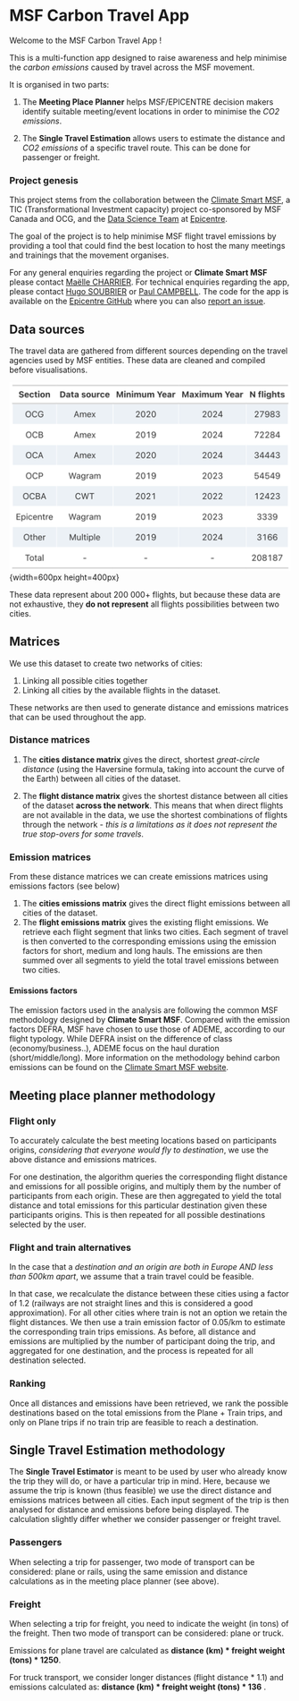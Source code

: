 # MSF Carbon Travel App

Welcome to the MSF Carbon Travel App !

This is a multi-function app designed to raise awareness and help minimise the *carbon emissions* caused by travel across the MSF movement.

It is organised in two parts:

1.  The **Meeting Place Planner** helps MSF/EPICENTRE decision makers identify suitable meeting/event locations in order to minimise the *CO2 emissions*.

2.  The **Single Travel Estimation** allows users to estimate the distance and *CO2 emissions* of a specific travel route. This can be done for passenger or freight.

### Project genesis

This project stems from the collaboration between the [Climate Smart MSF](https://msfintl.sharepoint.com/:u:/r/sites/ClimateSmartMSF/SitePages/Main-Page.aspx?csf=1&web=1&e=8t2nc5), a TIC (Transformational Investment capacity) project co-sponsored by MSF Canada and OCG, and the [Data Science Team](https://epicentre-msf.github.io/gallery/) at [Epicentre](https://epicentre.msf.org/).

The goal of the project is to help minimise MSF flight travel emissions by providing a tool that could find the best location to host the many meetings and trainings that the movement organises.

For any general enquiries regarding the project or **Climate Smart MSF** please contact [Maëlle CHARRIER](mailto:Maelle.CHARRIER@geneva.msf.org). For technical enquiries regarding the app, please contact [Hugo SOUBRIER](mailto:hugo.soubrier@epicentre.msf.org) or [Paul CAMPBELL](mailto:paul.campbell@epicentre.msf.org). The code for the app is available on the [Epicentre GitHub](https://github.com/epicentre-msf/carbon-travel-app) where you can also [report an issue](https://github.com/epicentre-msf/carbon-travel-app/issues).

## Data sources

The travel data are gathered from different sources depending on the travel agencies used by MSF entities. These data are cleaned and compiled before visualisations.

![Flight Data source](www/source-tab.png){width=600px height=400px}

These data represent about 200 000+ flights, but because these data are not exhaustive, they **do not represent** all flights possibilities between two cities.

## Matrices

We use this dataset to create two networks of cities:

1.  Linking all possible cities together
2.  Linking all cities by the available flights in the dataset.

These networks are then used to generate distance and emissions matrices that can be used throughout the app.

### Distance matrices

1.  The **cities distance matrix** gives the direct, shortest *great-circle distance* (using the Haversine formula, taking into account the curve of the Earth) between all cities of the dataset.

2.  The **flight distance matrix** gives the shortest distance between all cities of the dataset **across the network**. This means that when direct flights are not available in the data, we use the shortest combinations of flights through the network - *this is a limitations as it does not represent the true stop-overs for some travels*.

### Emission matrices

From these distance matrices we can create emissions matrices using emissions factors (see below)

1.  The **cities emissions matrix** gives the direct flight emissions between all cities of the dataset.
2.  The **flight emissions matrix** gives the existing flight emissions. We retrieve each flight segment that links two cities. Each segment of travel is then converted to the corresponding emissions using the emission factors for short, medium and long hauls. The emissions are then summed over all segments to yield the total travel emissions between two cities.

#### Emissions factors

The emission factors used in the analysis are following the common MSF methodology designed by **Climate Smart MSF**. Compared with the emission factors DEFRA, MSF have chosen to use those of ADEME, according to our flight typology. While DEFRA insist on the difference of class (economy/business..), ADEME focus on the haul duration (short/middle/long). More information on the methodology behind carbon emissions can be found on the [Climate Smart MSF website](https://msfintl.sharepoint.com/:u:/r/sites/ClimateSmartMSF/SitePages/Main-Page.aspx?csf=1&web=1&e=8t2nc5).

## Meeting place planner methodology

### Flight only

To accurately calculate the best meeting locations based on participants origins, *considering that everyone would fly to destination*, we use the above distance and emissions matrices.

For one destination, the algorithm queries the corresponding flight distance and emissions for all possible origins, and multiply them by the number of participants from each origin. These are then aggregated to yield the total distance and total emissions for this particular destination given these participants origins. This is then repeated for all possible destinations selected by the user.

### Flight and train alternatives

In the case that a *destination and an origin are both in Europe AND less than 500km apart*, we assume that a train travel could be feasible.

In that case, we recalculate the distance between these cities using a factor of 1.2 (railways are not straight lines and this is considered a good approximation). For all other cities where train is not an option we retain the flight distances. We then use a train emission factor of 0.05/km to estimate the corresponding train trips emissions. As before, all distance and emissions are multiplied by the number of participant doing the trip, and aggregated for one destination, and the process is repeated for all destination selected.

### Ranking

Once all distances and emissions have been retrieved, we rank the possible destinations based on the total emissions from the Plane + Train trips, and only on Plane trips if no train trip are feasible to reach a destination.

## Single Travel Estimation methodology

The **Single Travel Estimator** is meant to be used by user who already know the trip they will do, or have a particular trip in mind. Here, because we assume the trip is known (thus feasible) we use the direct distance and emissions matrices between all cities. Each input segment of the trip is then analysed for distance and emissions before being displayed. The calculation slightly differ whether we consider passenger or freight travel.

### Passengers

When selecting a trip for passenger, two mode of transport can be considered: plane or rails, using the same emission and distance calculations as in the meeting place planner (see above).

### Freight

When selecting a trip for freight, you need to indicate the weight (in tons) of the freight. Then two mode of transport can be considered: plane or truck.

Emissions for plane travel are calculated as **distance (km) \* freight weight (tons) \* 1250**.

For truck transport, we consider longer distances (flight distance \* 1.1) and emissions calculated as: **distance (km) \* freight weight (tons) \* 136** .
